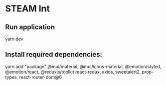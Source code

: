 #  STEAM Int

## Run application
yarn dev

## Install required dependencies:
yarn add "package"
    @mui/material, @mui/icons-material, @emotion/styled, @emotion/react, 
    @reduxjs/toolkit react-redux, axios, sweetalert2, prop-types, react-router-dom@6

